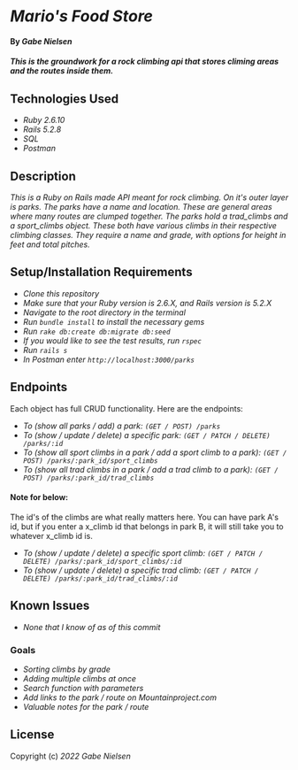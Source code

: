 # _Mario's Food Store_

#### By _**Gabe Nielsen**_

#### _This is the groundwork for a rock climbing api that stores climing areas and the routes inside them._

## Technologies Used

- _Ruby 2.6.10_
- _Rails 5.2.8_
- _SQL_
- _Postman_

## Description

_This is a Ruby on Rails made API meant for rock climbing. On it's outer layer is parks. The parks have a name and location. These are general areas where many routes are clumped together. The parks hold a trad_climbs and a sport_climbs object. These both have various climbs in their respective climbing classes. They require a name and grade, with options for height in feet and total pitches._

## Setup/Installation Requirements

- _Clone this repository_
- _Make sure that your Ruby version is 2.6.X, and Rails version is 5.2.X_
- _Navigate to the root directory in the terminal_
- _Run `bundle install` to install the necessary gems_
- _Run `rake db:create db:migrate db:seed`_
- _If you would like to see the test results, run `rspec`_
- _Run `rails s`_
- _In Postman enter `http://localhost:3000/parks`_

## Endpoints

Each object has full CRUD functionality. Here are the endpoints:

- _To (show all parks / add) a park: `(GET / POST) /parks`_
- _To (show / update / delete) a specific park: `(GET / PATCH / DELETE) /parks/:id`_
- _To (show all sport climbs in a park / add a sport climb to a park): `(GET / POST) /parks/:park_id/sport_climbs`_
- _To (show all trad climbs in a park / add a trad climb to a park): `(GET / POST) /parks/:park_id/trad_climbs`_

#### Note for below:

The id's of the climbs are what really matters here. You can have park A's id, but if you enter a x_climb id that belongs in park B, it will still take you to whatever x_climb id is.

- _To (show / update / delete) a specific sport climb: `(GET / PATCH / DELETE) /parks/:park_id/sport_climbs/:id`_
- _To (show / update / delete) a specific trad climb: `(GET / PATCH / DELETE) /parks/:park_id/trad_climbs/:id`_

## Known Issues

- _None that I know of as of this commit_

### Goals

- _Sorting climbs by grade_
- _Adding multiple climbs at once_
- _Search function with parameters_
- _Add links to the park / route on Mountainproject.com_
- _Valuable notes for the park / route_

## License

Copyright (c) _2022_ _Gabe Nielsen_
